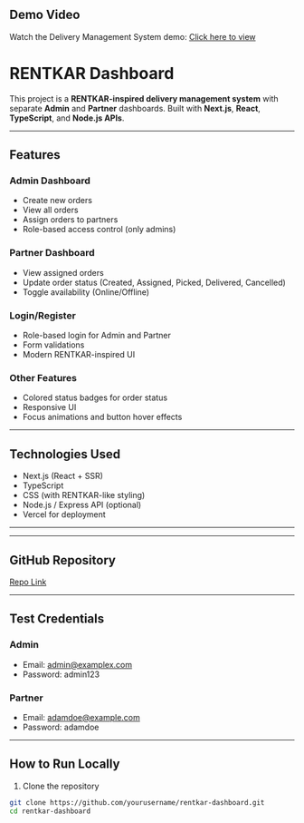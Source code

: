 ## Demo Video

Watch the Delivery Management System demo: [Click here to view]([https://drive.google.com/file/d/FILE_ID/view?usp=sharing](https://drive.google.com/file/d/18X7OJvd1wHLzU0OO_FePVqPDZNTuh5AS/view?usp=sharing))




# RENTKAR Dashboard

This project is a **RENTKAR-inspired delivery management system** with separate **Admin** and **Partner** dashboards. Built with **Next.js**, **React**, **TypeScript**, and **Node.js APIs**.

---

## Features

### Admin Dashboard
- Create new orders
- View all orders
- Assign orders to partners
- Role-based access control (only admins)

### Partner Dashboard
- View assigned orders
- Update order status (Created, Assigned, Picked, Delivered, Cancelled)
- Toggle availability (Online/Offline)

### Login/Register
- Role-based login for Admin and Partner
- Form validations
- Modern RENTKAR-inspired UI

### Other Features
- Colored status badges for order status
- Responsive UI
- Focus animations and button hover effects

---

## Technologies Used
- Next.js (React + SSR)
- TypeScript
- CSS (with RENTKAR-like styling)
- Node.js / Express API (optional)
- Vercel for deployment

---



---

## GitHub Repository
[Repo Link](https://github.com/yourusername/rentkar-dashboard)

---

## Test Credentials

### Admin
- Email: admin@examplex.com
- Password: admin123

### Partner
- Email: adamdoe@example.com
- Password: adamdoe

---

## How to Run Locally

1. Clone the repository
```bash
git clone https://github.com/yourusername/rentkar-dashboard.git
cd rentkar-dashboard
